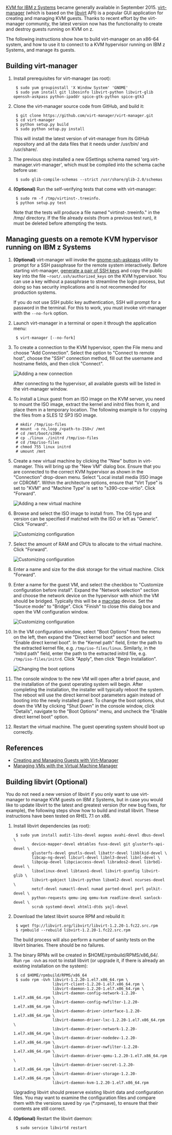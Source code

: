 [KVM for IBM z Systems](http://www-03.ibm.com/systems/z/solutions/virtualization/kvm/) became generally available in September 2015. [virt-manager](https://virt-manager.org/) (which is based on the [libvirt](http://libvirt.org/) API) is a popular GUI application for creating and managing KVM guests. Thanks to recent effort by the virt-manager community, the latest version now has the functionality to create and destroy guests running on KVM on z.

The following instructions show how to build virt-manager on an x86-64 system, and how to use it to connect to a KVM hypervisor running on IBM z Systems, and manage its guests.

## Building virt-manager

1. Install prerequisites for virt-manager (as root):

        $ sudo yum groupinstall 'X Window System' 'GNOME'
        $ sudo yum install git libosinfo libvirt-python libvirt-glib openssh-askpass python-ipaddr spice-gtk-python spice-gtk3

1. Clone the virt-manager source code from GitHub, and build it:

        $ git clone https://github.com/virt-manager/virt-manager.git
        $ cd virt-manager
        $ python setup.py build
        $ sudo python setup.py install

    This will install the latest version of virt-manager from its GitHub repository and all the data files that it needs under /usr/bin/ and /usr/share/.

1. The previous step installed a new GSettings schema named 'org.virt-manager.virt-manager', which must be compiled into the schema cache before use:

        $ sudo glib-compile-schemas --strict /usr/share/glib-2.0/schemas

1. **(Optional)** Run the self-verifying tests that come with virt-manager:

        $ sudo rm -f /tmp/virtinst-.treeinfo.
        $ python setup.py test

   Note that the tests will produce a file named "virtinst-.treeinfo." in the /tmp/ directory. If the file already exists (from a previous test run), it must be deleted before attempting the tests.

## Managing guests on a remote KVM hypervisor running on IBM z Systems

1. **(Optional)** virt-manager will invoke the [gnome-ssh-askpass](http://manpages.ubuntu.com/manpages/hardy/man1/gnome-ssh-askpass.1.html) utility to prompt for a SSH passphrase for the remote system interactively. Before starting virt-manager, [generate a pair of SSH keys](https://help.github.com/articles/generating-ssh-keys/) and copy the public key into the file `~root/.ssh/authorized_keys` on the KVM hypervisor. You can use a key without a passphrase to streamline the login process, but doing so has security implications and is not recommended for production systems.

   If you do not use SSH public key authentication, SSH will prompt for a password in the terminal. For this to work, you must invoke virt-manager with the `--no-fork` option.

1. Launch virt-manager in a terminal or open it through the application menu:

        $ virt-manager [--no-fork]

1. To create a connection to the KVM hypervisor, open the File menu and choose "Add Connection". Select the option to "Connect to remote host", choose the "SSH" connection method, fill out the username and hostname fields, and then click "Connect".

   ![Adding a new connection](img/virt-manager-01-add-connection.png)

   After connecting to the hypervisor, all available guests will be listed in the virt-manager window.

1. To install a Linux guest from an ISO image on the KVM server, you need to mount the ISO image, extract the kernel and initrd files from it, and place them in a temporary location. The following example is for copying the files from a SLES 12 SP3 ISO image.

        # mkdir /tmp/iso-files
        # mount -o ro,loop /<path-to-ISO>/ /mnt
        # cd /mnt/boot/s390x
        # cp ./linux ./initrd /tmp/iso-files
        # cd /tmp/iso-files
        # chmod 755 linux initrd
        # umount /mnt

1. Create a new virtual machine by clicking the "New" button in virt-manager. This will bring up the "New VM" dialog box. Ensure that you are connected to the correct KVM hypervisor as shown in the "Connection" drop-down menu. Select "Local install media (ISO image or CDROM)". Within the architecture options, ensure that "Virt Type" is set to "KVM" and "Machine Type" is set to "s390-ccw-virtio". Click "Forward".

   ![Adding a new virtual machine](img/virt-manager-02-add-vm.png)

1. Browse and select the ISO image to install from. The OS type and version can be specified if matched with the ISO or left as "Generic". Click "Forward".

   ![Customizing configuration](img/virt-manager-03-ISO.png)

1. Select the amount of RAM and CPUs to allocate to the virtual machine. Click "Forward".

   ![Customizing configuration](img/virt-manager-04-RAM-CPU.png)

1. Enter a name and size for the disk storage for the virtual machine. Click "Forward".

1. Enter a name for the guest VM, and select the checkbox to "Customize configuration before install". Expand the "Network selection" section and choose the network device on the hypervisor with which the VM should be bridged. Typically this will be a [macvtap](http://virt.kernelnewbies.org/MacVTap) device. Set the "Source mode" to "Bridge". Click "Finish" to close this dialog box and open the VM configuration window.

   ![Customizing configuration](img/virt-manager-05-customize-install.png)

1. In the VM configuration window, select "Boot Options" from the menu on the left, then expand the "Direct kernel boot" section and select "Enable direct kernel boot". In the "Kernel path" field, Enter the path to the extracted kernel file, e.g. `/tmp/iso-files/linux`. Similarly, in the "Initrd path" field, enter the path to the extracted initrd file, e.g. `/tmp/iso-files/initrd`. Click "Apply", then click "Begin Installation".

   ![Changing the boot options](img/virt-manager-06-boot-options.png)

1. The console window to the new VM will open after a brief pause, and the installation of the guest operating system will begin. After completing the installation, the installer will typically reboot the system. The reboot will use the direct kernel boot parameters again instead of booting into the newly installed guest. To change the boot options, shut down the VM by clicking "Shut Down" in the console window, click "Details", navigate to the "Boot Options" menu, and uncheck the "Enable direct kernel boot" option.

1. Restart the virtual machine. The guest operating system should boot up correctly.

## References

* [Creating and Managing Guests with Virt-Manager](https://docs.fedoraproject.org/en-US/Fedora/23/html/Virtualization_Getting_Started_Guide/ch06.html)
* [Managing VMs with the Virtual Machine Manager](http://www.ibm.com/developerworks/cloud/library/cl-managingvms/)
## Building libvirt (Optional)

You do not need a new version of libvirt if you only want to use virt-manager to manage KVM guests on IBM z Systems, but in case you would like to update libvirt to the latest and greatest version (for new bug fixes, for example), the following steps show how to build and install libvirt. These instructions have been tested on RHEL 7.1 on x86.

1. Install libvirt dependencies (as root):

        $ sudo yum install audit-libs-devel augeas avahi-devel dbus-devel \
               device-mapper-devel ebtables fuse-devel git glusterfs-api-devel \
               glusterfs-devel gnutls-devel libattr-devel libblkid-devel \
               libcap-ng-devel libcurl-devel libnl3-devel libnl-devel \
               libpcap-devel libpciaccess-devel librados2-devel librbd1-devel \
               libselinux-devel libtasn1-devel libvirt-gconfig libvirt-glib \
               libvirt-gobject libvirt-python libxml2-devel ncurses-devel \
               netcf-devel numactl-devel numad parted-devel perl polkit-devel \
               python-requests qemu-img qemu-kvm readline-devel sanlock-devel \
               scrub systemd-devel xhtml1-dtds yajl-devel

1. Download the latest libvirt source RPM and rebuild it:

        $ wget ftp://libvirt.org/libvirt/libvirt-1.2.20-1.fc22.src.rpm
        $ rpmbuild --rebuild libvirt-1.2.20-1.fc22.src.rpm

   The build process will also perform a number of sanity tests on the libvirt binaries. There should be no failures.

1. The binary RPMs will be created in $HOME/rpmbuild/RPMS/x86_64/. Run `rpm -Uvh` as root to install libvirt (or upgrade it, if there is already an existing installation on the system):

        $ cd $HOME/rpmbuild/RPMS/x86_64
        $ sudo rpm -Uvh libvirt-1.2.20-1.el7.x86_64.rpm \
                        libvirt-client-1.2.20-1.el7.x86_64.rpm \
                        libvirt-daemon-1.2.20-1.el7.x86_64.rpm \
                        libvirt-daemon-config-network-1.2.20-1.el7.x86_64.rpm \
                        libvirt-daemon-config-nwfilter-1.2.20-1.el7.x86_64.rpm \
                        libvirt-daemon-driver-interface-1.2.20-1.el7.x86_64.rpm \
                        libvirt-daemon-driver-lxc-1.2.20-1.el7.x86_64.rpm \
                        libvirt-daemon-driver-network-1.2.20-1.el7.x86_64.rpm \
                        libvirt-daemon-driver-nodedev-1.2.20-1.el7.x86_64.rpm \
                        libvirt-daemon-driver-nwfilter-1.2.20-1.el7.x86_64.rpm \
                        libvirt-daemon-driver-qemu-1.2.20-1.el7.x86_64.rpm \
                        libvirt-daemon-driver-secret-1.2.20-1.el7.x86_64.rpm \
                        libvirt-daemon-driver-storage-1.2.20-1.el7.x86_64.rpm \
                        libvirt-daemon-kvm-1.2.20-1.el7.x86_64.rpm

   Upgrading libvirt should preserve existing libvirt data and configuration files. You may want to examine the configuration files and compare them with the versions saved by `rpm` (\*.rpmsave), to ensure that their contents are still correct.

1. **(Optional)** Restart the libvirt daemon:

        $ sudo service libvirtd restart

